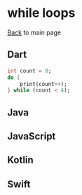 # while loops

[Back](README.md) to main page

## Dart	

```dart
int count = 0;
do {
    print(count++);
} while (count < 4);
```

## Java	

## JavaScript

## Kotlin	

## Swift
